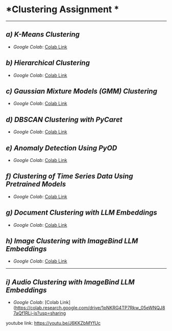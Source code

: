 # *Clustering Assignment *


---

## *a) K-Means Clustering*
- *Google Colab*: [Colab Link](https://colab.research.google.com/drive/1QrZ4e3o5GfXyIxIVN_8Khl__B7x32hjI?usp=sharing)



## *b) Hierarchical Clustering*
- *Google Colab*: [Colab Link](https://colab.research.google.com/drive/1a-FoLh8RTtzHI4hhqzLLgqJeeqYQwK_U?usp=sharing)



## *c) Gaussian Mixture Models (GMM) Clustering*
- *Google Colab*: [Colab Link](https://colab.research.google.com/drive/1m1U1Olh65pfbe9WBfjwBlvUN1FnBEczd?usp=sharing)



## *d) DBSCAN Clustering with PyCaret*
- *Google Colab*: [Colab Link](https://colab.research.google.com/drive/1QBGHRG3__yIFWfT79rt7GfvkQlXagaCf?usp=sharing)



## *e) Anomaly Detection Using PyOD*
- *Google Colab*: [Colab Link](https://colab.research.google.com/drive/19N--Tm6DXf4mz5rJuHWHGGRSEFSkaUVP?usp=sharing)



## *f) Clustering of Time Series Data Using Pretrained Models*
- *Google Colab*: [Colab Link](https://colab.research.google.com/drive/1rDhhdb07vmMdUWmZ5KuV2D_4liIUBLcQ?usp=sharing)



## *g) Document Clustering with LLM Embeddings*
- *Google Colab*: [Colab Link](https://colab.research.google.com/drive/15lza40TMydi7Kpj25cHOqycFZMh0-OE1?usp=sharing)



## *h) Image Clustering with ImageBind LLM Embeddings*
- *Google Colab*: [Colab Link](https://colab.research.google.com/drive/1pNKRG4TP7Rkw_05eWNQJ87aQf1RLj-js?usp=sharing)

---

## *i) Audio Clustering with ImageBind LLM Embeddings*
- *Google Colab*: [Colab Link](https://colab.research.google.com/drive/1pNKRG4TP7Rkw_05eWNQJ87aQf1RLj-js?usp=sharing


youtube link: https://youtu.be/J6KKZbMYfUc
